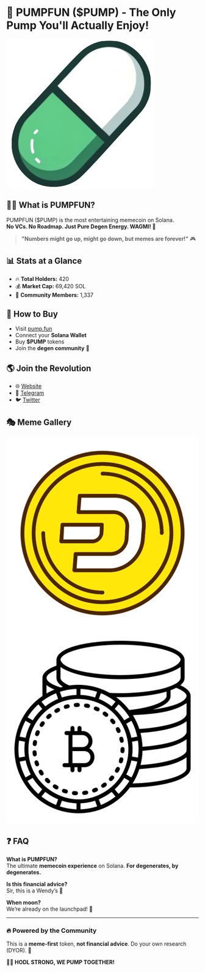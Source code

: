 # 🚀 PUMPFUN ($PUMP) - The Only Pump You'll Actually Enjoy!

![PumpFun Banner](Pump_fun_logo.png)

## 🧑‍🚀 What is PUMPFUN?
PUMPFUN ($PUMP) is the most entertaining memecoin on Solana.  
**No VCs. No Roadmap. Just Pure Degen Energy. WAGMI! 💎**  

> **"Numbers might go up, might go down, but memes are forever!"** 🎮

## 📊 Stats at a Glance
- 🔥 **Total Holders:** 420  
- 💰 **Market Cap:** 69,420 SOL  
- 🌟 **Community Members:** 1,337  

## 💸 How to Buy
- Visit [pump.fun](https://pump.fun)  
- Connect your **Solana Wallet**  
- Buy **$PUMP** tokens  
- Join the **degen community** 🚀  

## 🌎 Join the Revolution
- 🌐 [Website](https://pumpfun.xyz)  
- 📱 [Telegram](http://t.me/getpumpfun)  
- 🐦 [Twitter](https://x.com/getpumpfun)  

## 🎭 Meme Gallery
![Meme 1](dash-coin.png)  
![Meme 2](bitcoin.png)  

## ❓ FAQ
**What is PUMPFUN?**  
The ultimate **memecoin experience** on Solana. **For degenerates, by degenerates.**  

**Is this financial advice?**  
Sir, this is a Wendy’s 🍔  

**When moon?**  
We’re already on the launchpad! 🚀  

---

### 🔥 Powered by the Community
This is a **meme-first** token, **not financial advice**. Do your own research (DYOR). 🚀

**💎💪 HODL STRONG, WE PUMP TOGETHER!**
